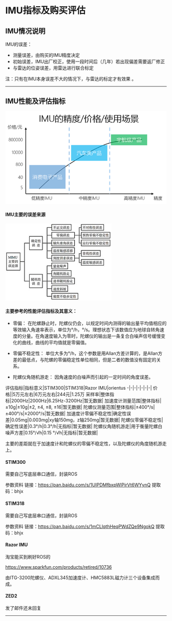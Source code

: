 
# IMU指标及购买评估

## IMU情况说明

IMU的误差：
- 测量误差，由购买的IMU精度决定
- 初始误差，IMU出厂校正，使用一段时间后（几年）若出现偏差需要返厂修正
- 与雷达的位姿误差，用雷达进行联合标定

注：只有在IMU本身误差不大的情况下，与雷达的标定才有效果 。



---

## IMU性能及评估指标

![](imu.png)


#### IMU主要的误差来源

![](imu误差.jpg)



#### 主要参考的性能评估指标及其意义：

- 零偏：
在陀螺静止时，陀螺仪仍会，以规定时间内测得的输出量平均值相应的等效输入角速率表示，单位为°/h，°/s。理想状态下该数值应为地球自转角速度的分量。在角速度输入为零时，陀螺仪的输出是一条复合白噪声信号缓慢变化的曲线，曲线的平均值就是零偏值。

- 零偏不稳定性：
单位大多为°/h，这个参数是用Allan方差计算的，是Allan方差的最低点，与陀螺的零偏稳定性单位相同，但是二者的数值没有固定的关系。

- 陀螺仪角随机游走：
因角速度的白噪声而引起的一定时间的角度误差。

评估指标|指标意义|STIM300|STIM318|Razor IMU|orientus
-|-|-|-|-|-|-|
价格||5万元左右|6万元左右|244元|1.25万
采样率|整体指标|2000Hz|2000Hz|6.25Hz-3200Hz|暂无数据|
加速度计测量范围|整体指标|±10g|±10g|±2, ±4, ±8, ±16|暂无数据|
陀螺仪测量范围|整体指标|±400°/s|±400°/s|±2000°/s|暂无数据|
加速度计零偏不稳定性|确定性误差|0.05mg|0.003mg|xy轴150mg，z轴250mg|暂无数据|
陀螺仪零偏不稳定性|确定性误差|0.3°/h|0.3°/h|无指标|暂无数据|
陀螺仪角随机游走|用于衡量陀螺白噪声方差|0.15°/√h|0.15 °/√h|无指标|暂无数据|

主要的差距就在于加速度计和陀螺仪的零偏不稳定性，以及陀螺仪的角度随机游走上。

#### STIM300

需要自己写底层串口通信，封装ROS

参数资料
链接：https://pan.baidu.com/s/1UIPDMfbxpWlPirVt6WYynQ 
提取码：bhjx

#### STIM318

需要自己写底层串口通信，封装ROS

参数资料
链接：https://pan.baidu.com/s/1mCLlqthHeqPWdZQe9NgokQ 
提取码：bhjx

#### 

#### Razor IMU

淘宝能买到刷好ROS的

https://www.sparkfun.com/products/retired/10736

由ITG-3200陀螺仪、ADXL345加速度计、HMC5883L磁力计三个设备集成而成。

#### ZED2

发了邮件还未回复

---

